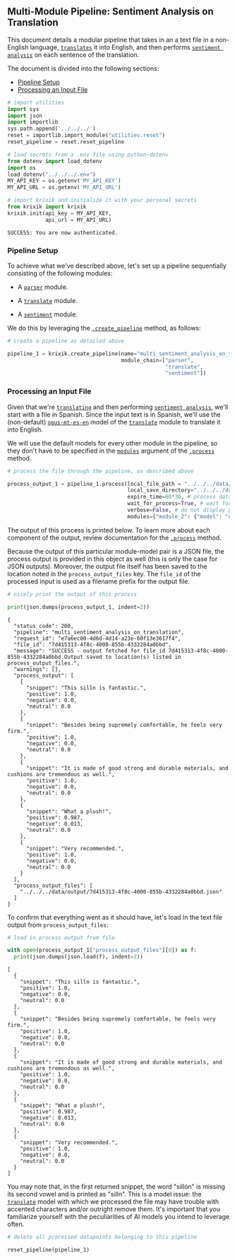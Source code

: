 ## Multi-Module Pipeline: Sentiment Analysis on Translation

This document details a modular pipeline that takes in an a text file in a non-English language, [`translates`](../../modules/ai_model_modules/translate_module.md) it into English, and then performs [`sentiment analysis`](../../modules/ai_model_modules/sentiment_module.md) on each sentence of the translation.

The document is divided into the following sections:

- [Pipeline Setup](#pipeline-setup)
- [Processing an Input File](#processing-an-input-file)


```python
# import utilities
import sys 
import json
import importlib
sys.path.append('../../../')
reset = importlib.import_module("utilities.reset")
reset_pipeline = reset.reset_pipeline

# load secrets from a .env file using python-dotenv
from dotenv import load_dotenv
import os
load_dotenv("../../../.env")
MY_API_KEY = os.getenv('MY_API_KEY')
MY_API_URL = os.getenv('MY_API_URL')

# import krixik and initialize it with your personal secrets
from krixik import krixik
krixik.init(api_key = MY_API_KEY, 
            api_url = MY_API_URL)
```

    SUCCESS: You are now authenticated.


### Pipeline Setup

To achieve what we've described above, let's set up a pipeline sequentially consisting of the following modules:

- A [`parser`](../../modules/ai_model_modules/parser_module.md) module.

- A [`translate`](../../modules/ai_model_modules/translate_module.md) module.

- A [`sentiment`](../../modules/ai_model_modules/sentiment_module.md) module.

We do this by leveraging the [`.create_pipeline`](../../system/pipeline_creation/create_pipeline.md) method, as follows:


```python
# create a pipeline as detailed above

pipeline_1 = krixik.create_pipeline(name="multi_sentiment_analysis_on_translation",
                                    module_chain=["parser",
                                                  "translate",
                                                  "sentiment"])
```

### Processing an Input File

Given that we're [`translating`](../../modules/ai_model_modules/translate_module.md) and then performing [`sentiment analysis`](../../modules/ai_model_modules/sentiment_module.md), we'll start with a file in Spanish. Since the input text is in Spanish, we'll use the (non-default) [`opus-mt-es-en`](https://huggingface.co/Helsinki-NLP/opus-mt-es-en) model of the [`translate`](../../modules/ai_model_modules/translate_module.md) module to translate it into English.

We will use the default models for every other module in the pipeline, so they don't have to be specified in the [`modules`](../../system/parameters_processing_files_through_pipelines/process_method.md#selecting-models-via-the-modules-argument) argument of the [`.process`](../../system/parameters_processing_files_through_pipelines/process_method.md) method.


```python
# process the file through the pipeline, as described above

process_output_1 = pipeline_1.process(local_file_path = "../../../data/input/spanish_review.txt", # the initial local filepath where the input file is stored
                                      local_save_directory="../../../data/output", # the local directory that the output file will be saved to
                                      expire_time=60*30, # process data will be deleted from the Krixik system in 30 minutes
                                      wait_for_process=True, # wait for process to complete before returning IDE control to user
                                      verbose=False, # do not display process update printouts upon running code
                                      modules={"module_2": {"model": "opus-mt-es-en"}}) # specify a non-default model for use in the second module
```

The output of this process is printed below. To learn more about each component of the output, review documentation for the [`.process`](../../system/parameters_processing_files_through_pipelines/process_method.md) method.

Because the output of this particular module-model pair is a JSON file, the process output is provided in this object as well (this is only the case for JSON outputs).  Moreover, the output file itself has been saved to the location noted in the `process_output_files` key.  The `file_id` of the processed input is used as a filename prefix for the output file.


```python
# nicely print the output of this process

print(json.dumps(process_output_1, indent=2))
```

    {
      "status_code": 200,
      "pipeline": "multi_sentiment_analysis_on_translation",
      "request_id": "e7a6ec00-4d6d-4d14-a23e-60f13e3617f4",
      "file_id": "7d415313-4f8c-4000-855b-4332284a0bbd",
      "message": "SUCCESS - output fetched for file_id 7d415313-4f8c-4000-855b-4332284a0bbd.Output saved to location(s) listed in process_output_files.",
      "warnings": [],
      "process_output": [
        {
          "snippet": "This silln is fantastic.",
          "positive": 1.0,
          "negative": 0.0,
          "neutral": 0.0
        },
        {
          "snippet": "Besides being supremely comfortable, he feels very firm.",
          "positive": 1.0,
          "negative": 0.0,
          "neutral": 0.0
        },
        {
          "snippet": "It is made of good strong and durable materials, and cushions are tremendous as well.",
          "positive": 1.0,
          "negative": 0.0,
          "neutral": 0.0
        },
        {
          "snippet": "What a plush!",
          "positive": 0.987,
          "negative": 0.013,
          "neutral": 0.0
        },
        {
          "snippet": "Very recommended.",
          "positive": 1.0,
          "negative": 0.0,
          "neutral": 0.0
        }
      ],
      "process_output_files": [
        "../../../data/output/7d415313-4f8c-4000-855b-4332284a0bbd.json"
      ]
    }


To confirm that everything went as it should have, let's load in the text file output from `process_output_files`:


```python
# load in process output from file

with open(process_output_1["process_output_files"][0]) as f:
  print(json.dumps(json.load(f), indent=2))
```

    [
      {
        "snippet": "This silln is fantastic.",
        "positive": 1.0,
        "negative": 0.0,
        "neutral": 0.0
      },
      {
        "snippet": "Besides being supremely comfortable, he feels very firm.",
        "positive": 1.0,
        "negative": 0.0,
        "neutral": 0.0
      },
      {
        "snippet": "It is made of good strong and durable materials, and cushions are tremendous as well.",
        "positive": 1.0,
        "negative": 0.0,
        "neutral": 0.0
      },
      {
        "snippet": "What a plush!",
        "positive": 0.987,
        "negative": 0.013,
        "neutral": 0.0
      },
      {
        "snippet": "Very recommended.",
        "positive": 1.0,
        "negative": 0.0,
        "neutral": 0.0
      }
    ]


You may note that, in the first returned snippet, the word "sillón" is missing its second vowel and is printed as "silln". This is a model issue: the [`translate`](../../modules/ai_model_modules/translate_module.md#available-models-in-the-translate-module) model with which we processed the file may have trouble with accented characters and/or outright remove them. It's important that you familiarize yourself with the peculiarities of AI models you intend to leverage often.


```python
# delete all processed datapoints belonging to this pipeline

reset_pipeline(pipeline_1)
```
